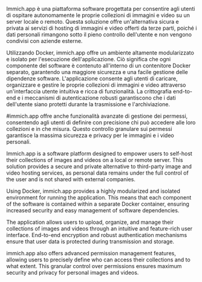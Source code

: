 Immich.app è una piattaforma software progettata per consentire agli utenti di ospitare autonomamente le proprie collezioni di immagini e video su un server locale o remoto. 
Questa soluzione offre un'alternativa sicura e privata ai servizi di hosting di immagini e video offerti da terze parti, poiché i dati personali rimangono sotto il pieno 
controllo dell'utente e non vengono condivisi con aziende esterne.

Utilizzando Docker, immich.app offre un ambiente altamente modularizzato e isolato per l'esecuzione dell'applicazione. Ciò significa che ogni componente del software è contenuto 
all'interno di un contenitore Docker separato, garantendo una maggiore sicurezza e una facile gestione delle dipendenze software.
L'applicazione consente agli utenti di caricare, organizzare e gestire le proprie collezioni di immagini e video attraverso un'interfaccia utente intuitiva e ricca di funzionalità. 
La crittografia end-to-end e i meccanismi di autenticazione robusti garantiscono che i dati dell'utente siano protetti durante la trasmissione e l'archiviazione.

#immich.app offre anche funzionalità avanzate di gestione dei permessi, consentendo agli utenti di definire con precisione chi può accedere alle loro collezioni e in che misura. 
Questo controllo granulare sui permessi garantisce la massima sicurezza e privacy per le immagini e i video personali.




Immich.app is a software platform designed to empower users to self-host their collections of images and videos on a local or remote server. 
This solution provides a secure and private alternative to third-party image and video hosting services, as personal data remains under the full control 
of the user and is not shared with external companies.

Using Docker, immich.app provides a highly modularized and isolated environment for running the application. This means that each component of the 
software is contained within a separate Docker container, ensuring increased security and easy management of software dependencies.

The application allows users to upload, organize, and manage their collections of images and videos through an intuitive and feature-rich user interface. 
End-to-end encryption and robust authentication mechanisms ensure that user data is protected during transmission and storage.

immich.app also offers advanced permission management features, allowing users to precisely define who can access their collections and to what extent. 
This granular control over permissions ensures maximum security and privacy for personal images and videos.
